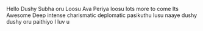 Hello 
Dushy
Subha oru Loosu
Ava Periya loosu
lots more to come
Its Awesome
Deep
intense
charismatic
deplomatic
pasikuthu
lusu naaye dushy
dushy oru paithiyo
I luv u
